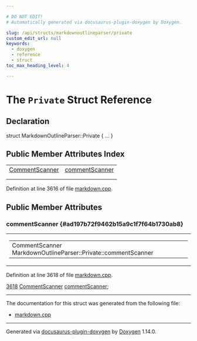 ```yaml
---

# DO NOT EDIT!
# Automatically generated via docusaurus-plugin-doxygen by Doxygen.

slug: /api/structs/markdownoutlineparser/private
custom_edit_url: null
keywords:
  - doxygen
  - reference
  - struct
toc_max_heading_level: 4

---
```


<div class="doxyPage">

# The `Private` Struct Reference



## Declaration

<div class="doxyDeclaration">
struct MarkdownOutlineParser::Private { ... }
</div>

## Public Member Attributes Index

<table class="doxyMembersIndex">

<tr class="doxyMemberIndexItem">
<td class="doxyMemberIndexItemType" align="left" valign="top"><a href="/web-doxygen/docs/api/classes/commentscanner">CommentScanner</a></td>
<td class="doxyMemberIndexItemName" align="left" valign="top"><a href="#ad197b72f9462b15a9c1f7f64b1730ab8">commentScanner</a></td>
</tr>
<tr class="doxyMemberIndexDescription">
<td class="doxyMemberIndexDescriptionLeft"></td>
<td class="doxyMemberIndexDescriptionRight">
</td>
</tr>
<tr class="doxyMemberIndexSeparator">
<td class="doxyMemberIndexSeparator" colspan="2"></td>
</tr>

</table>


<p>Definition at line 3616 of file <a href="/web-doxygen/docs/api/files/src/markdown-cpp">markdown.cpp</a>.</p>


<div class="doxySectionDef">

## Public Member Attributes

### commentScanner {#ad197b72f9462b15a9c1f7f64b1730ab8}

<div class="doxyMemberItem">
<div class="doxyMemberProto">
<table class="doxyMemberLabels">
<tr class="doxyMemberLabels">
<td class="doxyMemberLabelsLeft">
<table class="doxyMemberName">
<tr>
<td class="doxyMemberName">CommentScanner MarkdownOutlineParser::Private::commentScanner</td>
</tr>
</table>
</td>
</tr>
</table>
</div>
<div class="doxyMemberDoc">



<p>Definition at line 3618 of file <a href="/web-doxygen/docs/api/files/src/markdown-cpp">markdown.cpp</a>.</p>


<div class="doxyProgramListing">

<div class="doxyCodeLine"><span class="doxyLineNumber"><a href="#ad197b72f9462b15a9c1f7f64b1730ab8">3618</a></span><span class="doxyLineContent"><span class="doxyHighlight">  <a href="/web-doxygen/docs/api/classes/commentscanner">CommentScanner</a> <a href="#ad197b72f9462b15a9c1f7f64b1730ab8">commentScanner</a>;</span></span></div>

</div>

</div>
</div>

</div>

<hr/>

The documentation for this struct was generated from the following file:

<ul>
<li><a href="/web-doxygen/docs/api/files/src/markdown-cpp">markdown.cpp</a></li>
</ul>

<hr/>

<p class="doxyGeneratedBy">Generated via <a href="https://github.com/xpack/docusaurus-plugin-doxygen">docusaurus-plugin-doxygen</a> by <a href="https://www.doxygen.nl">Doxygen</a> 1.14.0.</p>

</div>

